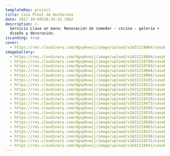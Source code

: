 ```yaml
---
templateKey: project
title: Casa Pinos de Anchorena
date: 2017-10-09T20:34:15.786Z
description: |-
  Servicio Llave en mano: Renovación de comedor - cocina - galería +
  diseño y decoración.
isLanding: true
cover:
  - https://res.cloudinary.com/dgxp6vwij/image/upload/v1631219064/casaPinosDeAnchorena/comedor/casaPinos-7_srn78l.jpg
imageGallery:
  - https://res.cloudinary.com/dgxp6vwij/image/upload/v1631219064/casaPinosDeAnchorena/comedor/casaPinos-7_srn78l.jpg
  - https://res.cloudinary.com/dgxp6vwij/image/upload/v1631218790/casaPinosDeAnchorena/cocina/casaPinos-2_mi0cog.jpg
  - https://res.cloudinary.com/dgxp6vwij/image/upload/v1631218769/casaPinosDeAnchorena/cocina/casaPinos-1_qi1mhq.jpg
  - https://res.cloudinary.com/dgxp6vwij/image/upload/v1631219004/casaPinosDeAnchorena/comedor/casaPinos-6_dsrm9f.jpg
  - https://res.cloudinary.com/dgxp6vwij/image/upload/v1631219084/casaPinosDeAnchorena/comedor/casaPinos-8_aztu8g.jpg
  - https://res.cloudinary.com/dgxp6vwij/image/upload/v1631219105/casaPinosDeAnchorena/comedor/casaPinos-9_jkha34.jpg
  - https://res.cloudinary.com/dgxp6vwij/image/upload/v1631219122/casaPinosDeAnchorena/comedor/casaPinos-10_zsby3f.jpg
  - https://res.cloudinary.com/dgxp6vwij/image/upload/v1631219282/casaPinosDeAnchorena/galeria/casaPinos-14_eauavw.jpg
  - https://res.cloudinary.com/dgxp6vwij/image/upload/v1631219300/casaPinosDeAnchorena/galeria/casaPinos-15_c5f2dt.jpg
  - https://res.cloudinary.com/dgxp6vwij/image/upload/v1631219319/casaPinosDeAnchorena/galeria/casaPinos-16_dluhvw.jpg
  - https://res.cloudinary.com/dgxp6vwij/image/upload/v1631219473/casaPinosDeAnchorena/galeria/casaPinos-20_ra0sfq.jpg
  - https://res.cloudinary.com/dgxp6vwij/image/upload/v1631219399/casaPinosDeAnchorena/galeria/casaPinos-18_qru0j5.jpg
  - https://res.cloudinary.com/dgxp6vwij/image/upload/v1631219355/casaPinosDeAnchorena/galeria/casaPinos-17_fkhetc.jpg
  - https://res.cloudinary.com/dgxp6vwij/image/upload/v1631218838/casaPinosDeAnchorena/cocina/casaPinos-3_qtnba5.jpg
  - https://res.cloudinary.com/dgxp6vwij/image/upload/v1631218920/casaPinosDeAnchorena/cocina/casaPinos-4_zgwwxu.jpg
  - https://res.cloudinary.com/dgxp6vwij/image/upload/v1631218963/casaPinosDeAnchorena/cocina/casaPinos-5_f9o4ky.jpg
  - https://res.cloudinary.com/dgxp6vwij/image/upload/v1631219157/casaPinosDeAnchorena/comedor/casaPinos-11_sjusih.jpg
  - https://res.cloudinary.com/dgxp6vwij/image/upload/v1631219198/casaPinosDeAnchorena/comedor/casaPinos-12_jqlvbr.jpg
  - https://res.cloudinary.com/dgxp6vwij/image/upload/v1631219231/casaPinosDeAnchorena/comedor/casaPinos-13_mqczhq.jpg
  - https://res.cloudinary.com/dgxp6vwij/image/upload/v1631219441/casaPinosDeAnchorena/galeria/casaPinos-19_vkyjqr.jpg
---
```

